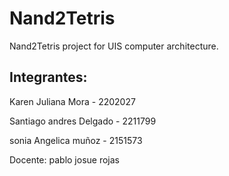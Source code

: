 # Nand2Tetris
Nand2Tetris project for UIS computer architecture.

## Integrantes: 
Karen Juliana Mora - 2202027

Santiago andres Delgado - 2211799

sonia Angelica muñoz - 2151573

Docente: pablo josue rojas
